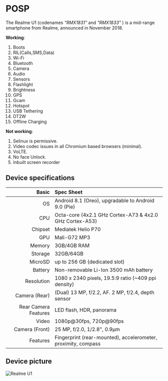 # POSP

The Realme U1 (codenames _"RMX1831"_ and _"RMX1833"_ ) is a mid-range smartphone from Realme, announced in November 2018.

**Working**:

1. Boots
2. RIL(Calls,SMS,Data)
3. Wi-Fi
4. Bluetooth
5. Camera
6. Audio
7. Sensors
8. Flashlight
9. Brightness
10. GPS
11. Gcam
12. Hotspot
13. USB Tethering
14. DT2W
15. Offline Charging

**Not working**:

1. Selinux is permissive.
2. Video codec issues in all Chromium based browsers (minimal).
3. VoLTE.
4. No face Unlock.
5. Inbuilt screen recorder

## Device specifications

Basic   | Spec Sheet
-------:|:-------------------------
OS | Android 8.1 (Oreo), upgradable to Android 9.0 (Pie)
CPU     | Octa-core (4x2.1 GHz Cortex-A73 & 4x2.0 GHz Cortex-A53)
Chipset | Mediatek Helio P70
GPU     | Mali-G72 MP3
Memory  | 3GB/4GB RAM
Storage | 32GB/64GB
MicroSD | up to 256 GB (dedicated slot)
Battery | Non-removable Li-Ion 3500 mAh battery
Resolution | 1080 x 2340 pixels, 19.5:9 ratio (~409 ppi density)
Camera (Rear)  | (Dual) 13 MP, f/2.2, AF. 2 MP, f/2.4, depth sensor
Rear Camera Features | LED flash, HDR, panorama
Video | 1080p@30fps, 720p@90fps
Camera (Front)  | 25 MP, f/2.0, 1/2.8", 0.9µm
Features| Fingerprint (rear-mounted), accelerometer, proximity, compass

## Device picture

![Realme U1](https://images-na.ssl-images-amazon.com/images/I/71G%2BlExqsrL._AC_SX679_.jpg "Realme U1")

